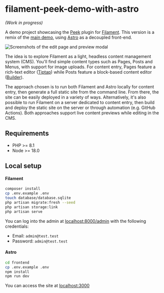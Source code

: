 # filament-peek-demo-with-astro

*(Work in progress)*

A demo project showcasing the [Peek](https://github.com/pboivin/filament-peek/) plugin for [Filament](https://filamentphp.com/). This version is a remix of the [main demo](https://github.com/pboivin/filament-peek-demo), using [Astro](https://astro.build/) as a decoupled front-end.

<p class="filament-hidden">
<img src="https://repository-images.githubusercontent.com/683738801/fe1d8f1b-b8d7-4f82-b3f7-d65d1d58bcee" alt="Screenshots of the edit page and preview modal">
</p>

The idea is to explore Filament as a light, headless content management system (CMS). You'll find simple content types such as Pages, Posts and Menus, with support for image uploads. For content entry, Pages feature a rich-text editor ([Tiptap](https://github.com/awcodes/filament-tiptap-editor)) while Posts feature a block-based content editor ([Builder](https://filamentphp.com/docs/3.x/forms/fields/builder)).

The approach chosen is to run both Filament and Astro locally for content entry, then generate a full static site from the command line. From there, the site can be easily deployed in a variety of ways. Alternatively, it's also possible to run Filament on a server dedicated to content entry, then build and deploy the static site on the server or through automation (e.g. GitHub Actions). Both approaches support live content previews while editing in the CMS.

## Requirements

- PHP >= 8.1
- Node >= 18.0

## Local setup

#### Filament

```sh
composer install
cp .env.example .env
touch database/database.sqlite
php artisan migrate:fresh --seed
php artisan storage:link
php artisan serve
```

You can log into the admin at [localhost:8000/admin](http://localhost:8000/admin) with the following credentials:

- Email: `admin@test.test`
- Password: `admin@test.test`

#### Astro

```sh
cd frontend
cp .env.example .env
npm install
npm run dev
```

You can access the site at [localhost:3000](http://localhost:3000)
